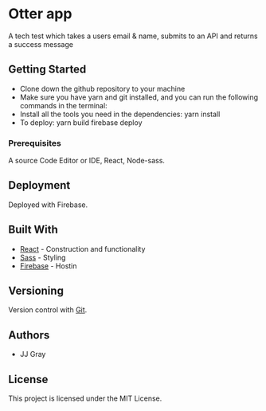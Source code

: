 # Otter app

A tech test which takes a users email & name, submits to an API and returns a success message

## Getting Started

- Clone down the github repository to your machine
- Make sure you have yarn and git installed, and you can run the following commands in the terminal:
- Install all the tools you need in the dependencies:
  yarn install
- To deploy:
  yarn build
  firebase deploy

### Prerequisites

A source Code Editor or IDE, React, Node-sass.

## Deployment

Deployed with Firebase.

## Built With

- [React](https://reactjs.org/) - Construction and functionality
- [Sass](https://sass-lang.com/) - Styling
- [Firebase](https://firebase.google.com/) - Hostin

## Versioning

Version control with [Git](https://git-scm.com/).

## Authors

- JJ Gray

## License

This project is licensed under the MIT License.
